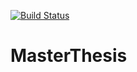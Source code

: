 [![Build Status](https://travis-ci.org/frank1789/ProjectThesis.svg?branch=master)](https://travis-ci.org/frank1789/ProjectThesis)
# MasterThesis
